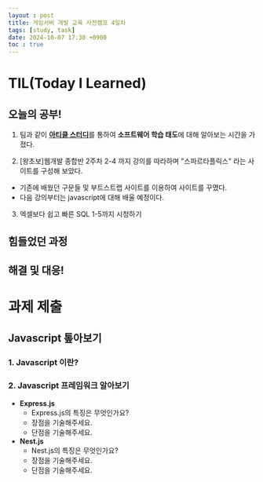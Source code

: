 ```yaml
---
layout : post
title: 게임서버 개발 교육 사전캠프 4일차
tags: [study, task]
date: 2024-10-07 17:30 +0900
toc : true
---
```

# TIL(Today I Learned)

## 오늘의 공부!

1. 팀과 같이 [**아티클 스터디**](https://www.notion.so/1186cbfc0b9380d59945ff247e9e5e82?pvs=4)를 통하여 
**소프트웨어 학습 태도**에 대해 알아보는 시간을 가졌다.

2. [왕초보]웹개발 종합반 2주차 2-4 까지 강의를 따라하며 "스파르타플릭스" 라는 사이트를 구성해 보았다.
- 기존에 배웠던 구문들 및 부트스트랩 사이트를 이용하여 사이트를 꾸몄다.
- 다음 강의부터는 javascript에 대해 배울 예정이다. 

3. 엑셀보다 쉽고 빠른 SQL 1-5까지 시청하기

## 힘들었던 과정



## 해결 및 대응!



# 과제 제출
## Javascript 톺아보기

### 1. Javascript 이란?


### 2. Javascript 프레임워크 알아보기

- **Express.js**
    - Express.js의 특징은 무엇인가요?
    - 장점을 기술해주세요.
    - 단점을 기술해주세요.
- **Nest.js**
    - Nest.js의 특징은 무엇인가요?
    - 장점을 기술해주세요.
    - 단점을 기술해주세요.
